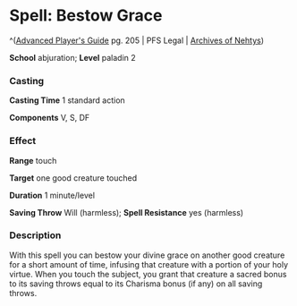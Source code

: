 # Spell: Bestow Grace

^([Advanced Player's Guide][ss-bestow-grace] pg. 205 | PFS Legal | [Archives of Nehtys][sn-bestow-grace])

**School** abjuration; **Level** paladin 2

### Casting

**Casting Time** 1 standard action

**Components** V, S, DF

### Effect

**Range** touch

**Target** one good creature touched

**Duration** 1 minute/level

**Saving Throw** Will (harmless); **Spell Resistance** yes (harmless)

### Description

With this spell you can bestow your divine grace on another good creature for a short amount of time, infusing that creature with a portion of your holy virtue. When you touch the subject, you grant that creature a sacred bonus to its saving throws equal to its Charisma bonus (if any) on all saving throws.

[ss-bestow-grace]: http://paizo.com/pathfinderRPG/v57
[sn-bestow-grace]: http://www.archivesofnethys.com/SpellDisplay.aspx?ItemName=Bestow%20Grace